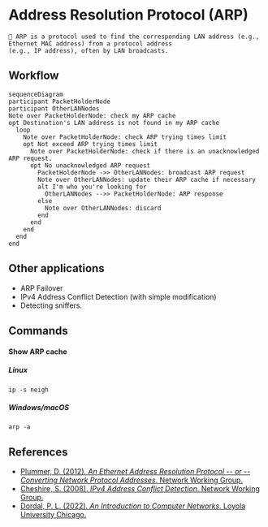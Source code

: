 # Address Resolution Protocol (ARP)
```
📖 ARP is a protocol used to find the corresponding LAN address (e.g., Ethernet MAC address) from a protocol address
(e.g., IP address), often by LAN broadcasts.
```
## Workflow
```mermaid
sequenceDiagram
participant PacketHolderNode
participant OtherLANNodes
Note over PacketHolderNode: check my ARP cache
opt Destination's LAN address is not found in my ARP cache
  loop
    Note over PacketHolderNode: check ARP trying times limit
    opt Not exceed ARP trying times limit
      Note over PacketHolderNode: check if there is an unacknowledged ARP request.
      opt No unacknowledged ARP request
        PacketHolderNode ->> OtherLANNodes: broadcast ARP request
        Note over OtherLANNodes: update their ARP cache if necessary
        alt I'm who you're looking for
          OtherLANNodes -->> PacketHolderNode: ARP response
        else
          Note over OtherLANNodes: discard
        end
      end
    end
  end
end

```
## Other applications
- ARP Failover
- IPv4 Address Conflict Detection (with simple modification)
- Detecting sniffers.
## Commands
#### Show ARP cache
##### Linux
`ip -s neigh`
##### Windows/macOS
`arp -a`
## References
- [Plummer, D. (2012). *An Ethernet Address Resolution Protocol -- or -- Converting Network Protocol Addresses*. Network Working Group.](https://datatracker.ietf.org/doc/html/rfc826)
- [Cheshire, S. (2008). *IPv4 Address Conflict Detection*. Network Working Group.](https://datatracker.ietf.org/doc/html/rfc5227)
- [Dordal, P. L. (2022). *An Introduction to Computer Networks*. Loyola University Chicago.](http://intronetworks.cs.luc.edu/)
